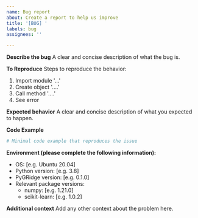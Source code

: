 ```yaml
---
name: Bug report
about: Create a report to help us improve
title: '[BUG] '
labels: bug
assignees: ''

---
```


**Describe the bug**
A clear and concise description of what the bug is.

**To Reproduce**
Steps to reproduce the behavior:
1. Import module '...'
2. Create object '....'
3. Call method '....'
4. See error

**Expected behavior**
A clear and concise description of what you expected to happen.

**Code Example**
```python
# Minimal code example that reproduces the issue
```

**Environment (please complete the following information):**
 - OS: [e.g. Ubuntu 20.04]
 - Python version: [e.g. 3.8]
 - PyGRidge version: [e.g. 0.1.0]
 - Relevant package versions:
   - numpy: [e.g. 1.21.0]
   - scikit-learn: [e.g. 1.0.2]

**Additional context**
Add any other context about the problem here.
